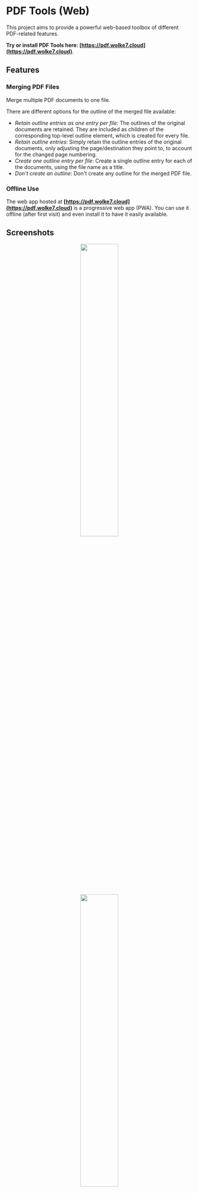 # PDF Tools (Web)
This project aims to provide a powerful web-based toolbox of different PDF-related features.

**Try or install PDF Tools here: [https://pdf.wolke7.cloud](https://pdf.wolke7.cloud)**.

## Features

### Merging PDF Files
Merge multiple PDF documents to one file.

There are different options for the outline of the merged file available:
- _Retain outline entries as one entry per file_: The outlines of the original documents are retained. They are included as children of the corresponding top-level outline element, which is created for every file.
- _Retain outline entries_: Simply retain the outline entries of the original documents, only adjusting the page/destination they point to, to account for the changed page numbering.
- _Create one outline entry per file_: Create a single outline entry for each of the documents, using the file name as a title.
- _Don't create an outline_: Don't create any outline for the merged PDF file.

### Offline Use
The web app hosted at **[https://pdf.wolke7.cloud](https://pdf.wolke7.cloud)** is a progressive web app (PWA).
You can use it offline (after first visit) and even install it to have it easily available.

## Screenshots
<p align="center">
<img style="display: block; width: 45%" src="https://user-images.githubusercontent.com/20766652/235502732-4b21e6f1-5fdf-4ce7-a9cd-438dfb633f98.png"/>
<img  style="display: block; width: 45%" src="https://user-images.githubusercontent.com/20766652/235502851-e78a3e23-e9d6-48d5-932d-1ac302ad860a.png"/>
</p>
<p align="center">
<img src="https://user-images.githubusercontent.com/20766652/235502512-d9395cc6-a2fb-40dc-9674-6f9103eb06ab.png"/>
</p>


## Project Structure
This project uses Typescript.
The Web App (PWA) is implemented using Next.JS (React) and Tailwind CSS.

The main PDF merging and outline processing work is done in the following files: `lib/pdf-outline-helper.ts` and `components/PDFMagic.tsx`.

This project makes heavy use of the `pdf-lib` JavaScript library for PDF manipulation.
See also [https://pdf-lib.js.org](https://pdf-lib.js.org), [https://github.com/Hopding/pdf-lib](https://github.com/Hopding/pdf-lib) and its fork used in this project: [https://github.com/cantoo-scribe/pdf-lib](https://github.com/cantoo-scribe/pdf-lib).



